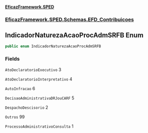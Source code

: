 #### [EficazFramework.SPED](EficazFrameworkSPED.md 'EficazFramework SPED')
### [EficazFramework.SPED.Schemas.EFD_Contribuicoes](EficazFramework.SPED.Schemas.EFD_Contribuicoes.md 'EficazFramework.SPED.Schemas.EFD_Contribuicoes')

## IndicadorNaturezaAcaoProcAdmSRFB Enum

```csharp
public enum IndicadorNaturezaAcaoProcAdmSRFB
```
### Fields

<a name='EficazFramework.SPED.Schemas.EFD_Contribuicoes.IndicadorNaturezaAcaoProcAdmSRFB.AtoDeclaratorioExecutivo'></a>

`AtoDeclaratorioExecutivo` 3

<a name='EficazFramework.SPED.Schemas.EFD_Contribuicoes.IndicadorNaturezaAcaoProcAdmSRFB.AtoDeclaratorioInterpretativo'></a>

`AtoDeclaratorioInterpretativo` 4

<a name='EficazFramework.SPED.Schemas.EFD_Contribuicoes.IndicadorNaturezaAcaoProcAdmSRFB.AutoInfracao'></a>

`AutoInfracao` 6

<a name='EficazFramework.SPED.Schemas.EFD_Contribuicoes.IndicadorNaturezaAcaoProcAdmSRFB.DecisaoAdministrativaDRJouCARF'></a>

`DecisaoAdministrativaDRJouCARF` 5

<a name='EficazFramework.SPED.Schemas.EFD_Contribuicoes.IndicadorNaturezaAcaoProcAdmSRFB.DespachoDescisorio'></a>

`DespachoDescisorio` 2

<a name='EficazFramework.SPED.Schemas.EFD_Contribuicoes.IndicadorNaturezaAcaoProcAdmSRFB.Outros'></a>

`Outros` 99

<a name='EficazFramework.SPED.Schemas.EFD_Contribuicoes.IndicadorNaturezaAcaoProcAdmSRFB.ProcessoAdministrativoConsulta'></a>

`ProcessoAdministrativoConsulta` 1
